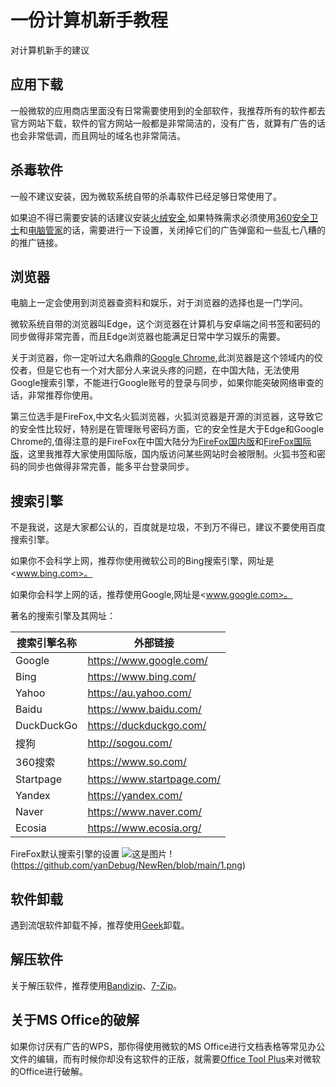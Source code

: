 # 一份计算机新手教程
对计算机新手的建议

## 应用下载
一般微软的应用商店里面没有日常需要使用到的全部软件，我推荐所有的软件都去官方网站下载，软件的官方网站一般都是非常简洁的，没有广告，就算有广告的话也会非常低调，而且网址的域名也非常简洁。

## 杀毒软件
一般不建议安装，因为微软系统自带的杀毒软件已经足够日常使用了。

如果迫不得已需要安装的话建议安装[火绒安全](https://www.huorong.cn/),如果特殊需求必须使用[360安全卫士](https://www.360.cn/)和[电脑管家](https://guanjia.qq.com/)的话，需要进行一下设置，关闭掉它们的广告弹窗和一些乱七八糟的的推广链接。

## 浏览器
电脑上一定会使用到浏览器查资料和娱乐，对于浏览器的选择也是一门学问。

微软系统自带的浏览器叫Edge，这个浏览器在计算机与安卓端之间书签和密码的同步做得非常完善，而且Edge浏览器也能满足日常中学习娱乐的需要。

关于浏览器，你一定听过大名鼎鼎的[Google Chrome](https://www.google.com/chrome/),此浏览器是这个领域内的佼佼者，但是它也有一个对大部分人来说头疼的问题，在中国大陆，无法使用Google搜索引擎，不能进行Google账号的登录与同步，如果你能突破网络审查的话，非常推荐你使用。

第三位选手是FireFox,中文名火狐浏览器，火狐浏览器是开源的浏览器，这导致它的安全性比较好，特别是在管理账号密码方面，它的安全性是大于Edge和Google Chrome的,值得注意的是FireFox在中国大陆分为[FireFox国内版](https://www.firefox.com.cn/)和[FireFox国际版](https://www.mozilla.org/zh-CN/firefox/new/)，这里我推荐大家使用国际版，国内版访问某些网站时会被限制。火狐书签和密码的同步也做得非常完善，能多平台登录同步。

## 搜索引擎
不是我说，这是大家都公认的，百度就是垃圾，不到万不得已，建议不要使用百度搜索引擎。

如果你不会科学上网，推荐你使用微软公司的Bing搜索引擎，网址是<www.bing.com>。

如果你会科学上网的话，推荐使用Google,网址是<www.google.com>。

著名的搜索引擎及其网址：

| 搜索引擎名称 | 外部链接                   |
| ------------ | -------------------------- |
| Google       | https://www.google.com/    |
| Bing         | https://www.bing.com/      |
| Yahoo        | https://au.yahoo.com/      |
| Baidu        | https://www.baidu.com/     |
| DuckDuckGo   | https://duckduckgo.com/    |
| 搜狗         | http://sogou.com/          |
| 360搜索      | https://www.so.com/        |
| Startpage    | https://www.startpage.com/ |
| Yandex       | https://yandex.com/        |
| Naver        | https://www.naver.com/     |
| Ecosia       | https://www.ecosia.org/    |

FireFox默认搜索引擎的设置
![这是图片](/assets/img/philly-magic-garden.jpg "Magic Gardens")
!(https://github.com/yanDebug/NewRen/blob/main/1.png)

## 软件卸载
遇到流氓软件卸载不掉，推荐使用[Geek](https://geekuninstaller.com/)卸载。

## 解压软件
关于解压软件，推荐使用[Bandizip](https://www.bandisoft.com/bandizip/)、[7-Zip](https://sparanoid.com/lab/7z/)。

## 关于MS Office的破解
如果你讨厌有广告的WPS，那你得使用微软的MS Office进行文档表格等常见办公文件的编辑，而有时候你却没有这软件的正版，就需要[Office Tool Plus](https://otp.landian.vip/zh-cn/)来对微软的Office进行破解。
